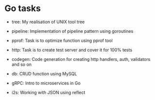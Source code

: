 # Go tasks

- tree:
My realisation of UNIX tool tree

- pipeline:
Implementation of pipeline pattern using goroutines

- pprof:
Task is to optimize function using pprof tool

- http:
Task is to create test server and cover it for 100% tests

- codegen:
Code generation for creating http handlers, auth, validators and so on

- db:
CRUD function using MySQL

- gRPC:
Intro to microservices in Go

- i2s:
Working with JSON using reflect